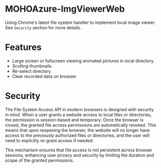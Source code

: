 # MOHOAzure-ImgViewerWeb
Using Chrome's latest file system handler to implement local image viewer. See `Security` section for more details.

# Features
- Large screen or fullscreen viewing animated pictures in local directory.
- Scolling thumbnails.
- Re-select directory.
- Clear recorded data on browser

# Security
The File System Access API in modern browsers is designed with security in mind. When a user grants a website access to local files or directories, the permission is session-based and temporary. Once the browser is closed, the granted file access permissions are automatically revoked. This means that upon reopening the browser, the website will no longer have access to the previously authorized files or directories, and the user will need to explicitly re-grant access if needed.

This mechanism ensures that file access is not persistent across browser sessions, enhancing user privacy and security by limiting the duration and scope of the granted permissions.